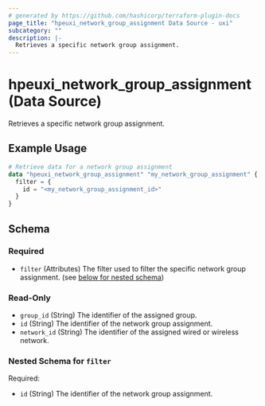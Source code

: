 ```yaml
---
# generated by https://github.com/hashicorp/terraform-plugin-docs
page_title: "hpeuxi_network_group_assignment Data Source - uxi"
subcategory: ""
description: |-
  Retrieves a specific network group assignment.
---
```


# hpeuxi_network_group_assignment (Data Source)

Retrieves a specific network group assignment.

## Example Usage

```terraform
# Retrieve data for a network group assignment
data "hpeuxi_network_group_assignment" "my_network_group_assignment" {
  filter = {
    id = "<my_network_group_assignment_id>"
  }
}
```

<!-- schema generated by tfplugindocs -->
## Schema

### Required

- `filter` (Attributes) The filter used to filter the specific network group assignment. (see [below for nested schema](#nestedatt--filter))

### Read-Only

- `group_id` (String) The identifier of the assigned group.
- `id` (String) The identifier of the network group assignment.
- `network_id` (String) The identifier of the assigned wired or wireless network.

<a id="nestedatt--filter"></a>
### Nested Schema for `filter`

Required:

- `id` (String) The identifier of the network group assignment.
